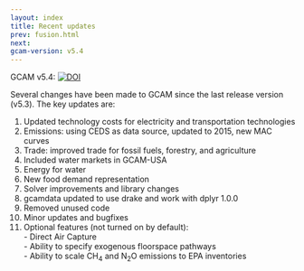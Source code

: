 ```yaml
---
layout: index
title: Recent updates
prev: fusion.html
next: 
gcam-version: v5.4
---
```


GCAM v5.4: [![DOI](https://zenodo.org/badge/DOI/10.5281/zenodo.5093192.svg)](https://doi.org/10.5281/zenodo.5093192)

Several changes have been made to GCAM since the last release version (v5.3). The key updates are:
 1. Updated technology costs for electricity and transportation technologies
 2. Emissions: using CEDS as data source, updated to 2015, new MAC curves
 3. Trade: improved trade for fossil fuels, forestry, and agriculture
 4. Included water markets in GCAM-USA
 5. Energy for water
 6. New food demand representation
 7. Solver improvements and library changes
 8. gcamdata updated to use drake and work with dplyr 1.0.0
 9. Removed unused code
 10. Minor updates and bugfixes
 11. Optional features (not turned on by default):   
	- Direct Air Capture  
	- Ability to specify exogenous floorspace pathways  
	- Ability to scale CH<sub>4</sub> and N<sub>2</sub>O emissions to EPA inventories  

